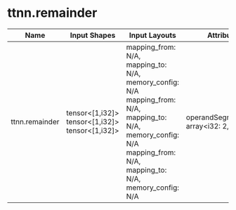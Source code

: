 # ttnn.remainder

| Name | Input Shapes | Input Layouts | Attributes | Output Shapes | Output Layouts |
|------|--------------|---------------|------------|---------------|----------------|
| ttnn.remainder | tensor<[1,i32]> <br> tensor<[1,i32]> <br> tensor<[1,i32]> | mapping_from: N/A, mapping_to: N/A, memory_config: N/A <br> mapping_from: N/A, mapping_to: N/A, memory_config: N/A <br> mapping_from: N/A, mapping_to: N/A, memory_config: N/A | operandSegmentSizes: array<i32: 2, 1> | tensor<[1,i32]> | mapping_from: N/A, mapping_to: N/A, memory_config: N/A |
